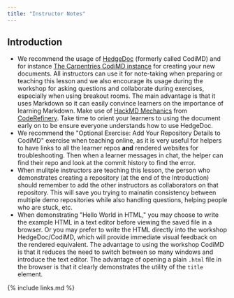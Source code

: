 ```yaml
---
title: "Instructor Notes"
---
```


## Introduction

- We recommend the usage of [HedgeDoc](https://hedgedoc.org) (formerly called CodiMD) and for instance [The Carpentries CodiMD instance](https://codimd.carpentries.org) for creating your new documents.
  All instructors can use it for note-taking when preparing or teaching this lesson and we also encourage
  its usage during the workshop for asking questions and collaborate during exercises, especially when using breakout rooms.
  The main advantage is that it uses Markdown so it can easily convince learners on the importance of learning Markdown.
  Make use of [HackMD Mechanics](https://coderefinery.github.io/manuals/hackmd-mechanics/#basic-controls) from [CodeRefinery](https://coderefinery.org/). Take time to orient your learners to using the document early on to be ensure everyone understands how to use HedgeDoc.
- We recommend the "Optional Exercise: Add Your Repository Details to CodiMD" exercise when teaching online, as it is very 
  useful for helpers to have links to all the learner repos **and** rendered websites for troubleshooting.
  Then when a learner messages in chat, the helper can find their repo and look at the commit history to find the error.
- When mulitple instructors are teaching this lesson,
  the person who demonstrates creating a repository
  (at the end of the Introduction) should remember to add the
  other instructors as collaborators on that repository.
  This will save you trying to mainatin consistency between
  multiple demo repositories while also handling questions,
  helping people who are stuck, etc.
- When demonstrating "Hello World in HTML,"
  you may choose to write the example HTML in a text editor
  before viewing the saved file in a browser.
  Or you may prefer to write the HTML directly into the workshop HedgeDoc/CodiMD,
  which will provide immediate visual feedback on the rendered equivalent.
  The advantage to using the workshop CodiMD is that it reduces the
  need to switch between so many windows and introduce the text editor.
  The advantage of opening a plain `.html` file in the browser is that it
  clearly demonstrates the utility of the `title` element.



{% include links.md %}
